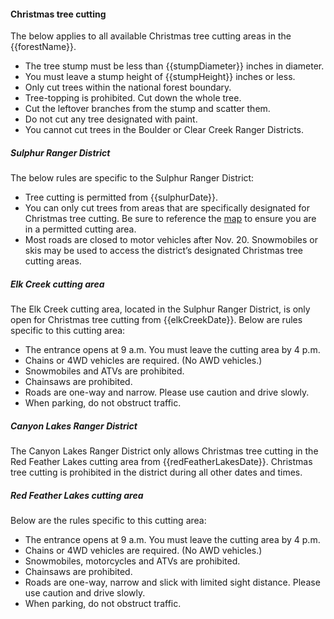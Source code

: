 #### Christmas tree cutting

The below applies to all available Christmas tree cutting areas in the {{forestName}}. 

* The tree stump must be less than {{stumpDiameter}} inches in diameter.
* You must leave a stump height of {{stumpHeight}} inches or less.
* Only cut trees within the national forest boundary.
* Tree-topping is prohibited. Cut down the whole tree. 
* Cut the leftover branches from the stump and scatter them.
* Do not cut any tree designated with paint. 
* You cannot cut trees in the Boulder or Clear Creek Ranger Districts.

##### Sulphur Ranger District

The below rules are specific to the Sulphur Ranger District:

* Tree cutting is permitted from {{sulphurDate}}.
* You can only cut trees from areas that are specifically designated for Christmas tree cutting. Be sure to reference the [map](/assets/img/site-wide/sulphur-map.png) to ensure you are in a permitted cutting area. 
* Most roads are closed to motor vehicles after Nov. 20. Snowmobiles or skis may be used to access the district’s designated Christmas tree cutting areas.

##### Elk Creek cutting area 

The Elk Creek cutting area, located in the Sulphur Ranger District, is only open for Christmas tree cutting from {{elkCreekDate}}. Below are rules specific to this cutting area:

* The entrance opens at 9 a.m. You must leave the cutting area by 4 p.m.
* Chains or 4WD vehicles are required. (No AWD vehicles.)
* Snowmobiles and ATVs are prohibited.
* Chainsaws are prohibited.
* Roads are one-way and narrow. Please use caution and drive slowly.
* When parking, do not obstruct traffic.

##### Canyon Lakes Ranger District

The Canyon Lakes Ranger District only allows Christmas tree cutting in the Red Feather Lakes cutting area from {{redFeatherLakesDate}}. Christmas tree cutting is prohibited in the district during all other dates and times.

##### Red Feather Lakes cutting area 

Below are the rules specific to this cutting area:

* The entrance opens at 9 a.m. You must leave the cutting area by 4 p.m. 
* Chains or 4WD vehicles are required. (No AWD vehicles.)
* Snowmobiles, motorcycles and ATVs are prohibited.
* Chainsaws are prohibited.
* Roads are one-way, narrow and slick with limited sight distance. Please use caution and
drive slowly.
* When parking, do not obstruct traffic.
